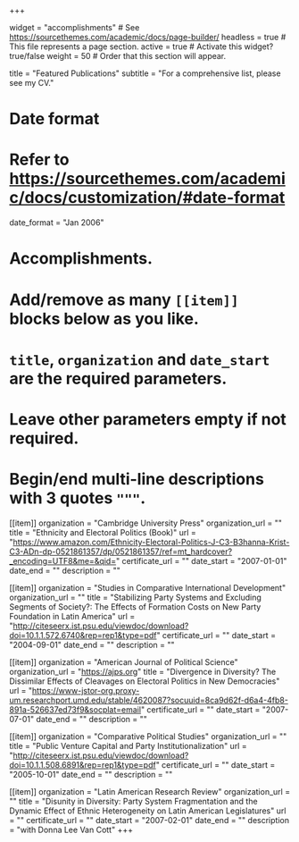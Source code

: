 +++

widget = "accomplishments"  # See https://sourcethemes.com/academic/docs/page-builder/
headless = true  # This file represents a page section.
active = true  # Activate this widget? true/false
weight = 50  # Order that this section will appear.

title = "Featured Publications"
subtitle = "For a comprehensive list, please see my CV."

# Date format
#   Refer to https://sourcethemes.com/academic/docs/customization/#date-format
date_format = "Jan 2006"

# Accomplishments.
#   Add/remove as many `[[item]]` blocks below as you like.
#   `title`, `organization` and `date_start` are the required parameters.
#   Leave other parameters empty if not required.
#   Begin/end multi-line descriptions with 3 quotes `"""`.

[[item]]
  organization = "Cambridge University Press"
  organization_url = ""
  title = "Ethnicity and Electoral Politics (Book)"
  url = "https://www.amazon.com/Ethnicity-Electoral-Politics-J-C3-B3hanna-Krist-C3-ADn-dp-0521861357/dp/0521861357/ref=mt_hardcover?_encoding=UTF8&me=&qid="
  certificate_url = ""
  date_start = "2007-01-01"
  date_end = ""
  description = ""
  
  
[[item]]
  organization = "Studies in Comparative International Development"
  organization_url = ""
  title = "Stabilizing Party Systems and Excluding Segments of Society?: The Effects of Formation Costs on New Party Foundation in Latin America"
  url = "http://citeseerx.ist.psu.edu/viewdoc/download?doi=10.1.1.572.6740&rep=rep1&type=pdf"
  certificate_url = ""
  date_start = "2004-09-01"
  date_end = ""
  description = ""

[[item]]
  organization = "American Journal of Political Science"
  organization_url = "https://ajps.org"
  title = "Divergence in Diversity? The Dissimilar Effects of Cleavages on Electoral Politics in New Democracies"
  url = "https://www-jstor-org.proxy-um.researchport.umd.edu/stable/4620087?socuuid=8ca9d62f-d6a4-4fb8-891a-526637ed73f9&socplat=email"
  certificate_url = ""
  date_start = "2007-07-01"
  date_end = ""
  description = ""

[[item]]
  organization = "Comparative Political Studies"
  organization_url = ""
  title = "Public Venture Capital and Party Institutionalization"
  url = "http://citeseerx.ist.psu.edu/viewdoc/download?doi=10.1.1.508.6891&rep=rep1&type=pdf"
  certificate_url = ""
  date_start = "2005-10-01"
  date_end = ""
  description = ""

[[item]]
  organization = "Latin American Research Review"
  organization_url = ""
  title = "Disunity in Diversity: Party System Fragmentation and the Dynamic Effect of Ethnic Heterogeneity on Latin American Legislatures"
  url = ""
  certificate_url = ""
  date_start = "2007-02-01"
  date_end = ""
  description = "with Donna Lee Van Cott"
+++
